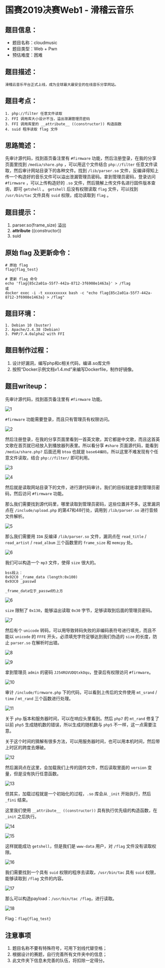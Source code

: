 # 国赛2019决赛Web1 - 滑稽云音乐

## 题目信息：

* 题目名称：cloudmusic
* 题目类型：Web + Pwn
* 预估难度：困难

## 题目描述：

```
滑稽云音乐平台正式上线，成为全球最大最安全的在线音乐分享网站。
```

## 题目考点：

```
1. php://filter 任意文件读取
2. FFI 调用库大小设计不当，溢出泄漏管理员密码
3. FFI 调用库里的 __attribute__ ((constructor)) 构造函数
4. suid 程序读取 flag 文件
```

## 思路简述：

先审计源代码，找到首页备注里有 `#firmware` 功能，然后注册登录，在我的分享页面里找到 `/media/share.php` ，可以用这个文件结合 `php://filter` 任意文件读取，然后审计网站目录下的各种文件。找到 `/lib/parser.so` 文件，反编译得知上传一个构造好的音乐文件可以溢出泄漏管理员密码。拿到管理员密码，登录访问 `#firmware` ，可以上传构造好的 `.so` 文件，然后猜解上传文件名进行固件版本查询，即可 `getshell` 。 `getshell` 后没有权限读取 `flag` 文件，可以找到 `/usr/bin/tac` 文件具有 `suid` 权限，成功读取到 `flag` 。

## 题目提示：

1. parser.so(frame_size) 溢出
2. __attribute__ ((constructor))
3. suid

## 原始 flag 及更新命令：

```
# 原始 flag
flag{flag_test}

# 更新 flag 命令
echo 'flag{85c2a01a-55f7-442a-8712-3f6908e1463a}' > /flag
或
docker exec -i -t xxxxxxxxxx bash -c "echo flag{85c2a01a-55f7-442a-8712-3f6908e1463a} > /flag"
```

## 题目环境：

```
1. Debian 10 (buster)
2. Apache/2.4.38 (Debian)
3. PHP/7.4.0alpha2 with FFI
```

## 题目制作过程：

1. 设计好漏洞，编写php和c相关代码，编译.so库文件
2. 按照“Docker示例文档v1.4.md”来编写Dockerfile，制作好镜像。

## 题目writeup：

先审计源代码，找到首页备注里有 `#firmware` 功能。

![1](./img/1.png)

`#firmware` 功能需要登录，而且只有管理员有权限访问。

![2](./img/2.png)

然后注册登录，在我的分享页面里看到一首英文歌，其它都是中文歌，而且这首英文歌在首页就已经放入到播放器列表里。所以看分享 `#share` 页面源代码，能看到 `/media/share.php?` 后面还用 `btoa` 也就是 `base64编码`，所以这里不难发现有个任意文件读取，结合 `php://filter/` 即可利用。

![3](./img/3.png)

![4](./img/4.png)

然后就是读取网站目录下的文件，进行源代码审计。我们的目标就是拿到管理员密码，然后访问 `#firmware` 功能。

那么我们需要找到源代码里，哪里读取到管理员密码，这些位置并不多。这里漏洞点在 `/include/upload.php` 的第47和48行处，调用到 `/lib/parser.so` 进行音频文件解析。

![5](./img/5.png)

那么我们需要用 `IDA` 反编译 `/lib/parser.so` 文件，漏洞点在 `read_title` / `read_artist` / `read_album` 三个函数里的 `frame_size` 和 `memcpy` 处。

![6](./img/6.png)

我们可以构造一个 `mp3` 文件，使得 `size` 很大的。

```
bss段上：
0x92C0 _frame_data (length:0x100)
0x93C0 _passwd

_frame_data位于_passwd的上方
```

![6](./img/6.png)

`size` 限制了 `0x130`，能够溢出读取 `0x30` 字节，足够读取到后面的管理员密码。

![7](./img/7.png)

然后有个 `unicode` 转码，可以用导致转码失败的非编码表符号进行填充，而且不能以 `unicode` 的 `FFFE` 开头，必须填充字符足够达到我们伪造的 `size` 的长度，防止 `parser.so` 在解析时出错。

![8](./img/8.png)

![9](./img/9.png)

拿到管理员 `admin` 的密码 `JJ54RGVUDQtxkOqu`，登录后有权限访问 `#firmware`。

![10](./img/10.png)

审计 `/include/firmware.php` 下的代码，可以看到上传后的文件使用 `mt_srand` / `time` / `mt_rand` 三个函数进行处理。

![11](./img/11.png)

关于 `php` 版本和服务器时间，可以在响应头里看到。然后 `php7` 的 `mt_rand` 修复了以前 `php5` 生成随机数的错误，所以生成的随机数与 `php5` 不一样，这一点需要注意。

关于这个时间的猜解有很多方法，可以用服务器时间，也可以用本机时间，然后带上时区的跨度去爆破。

![12](./img/12.png)

然后漏洞点在这里，会加载我们上传的固件文件，然后读取里面的 `version` 变量，但是没有执行任意函数。

![13](./img/13.png)

但其实，加载过程就是一个初始化的过程，`.so` 库会从 `_init` 开始执行，然后 `_fini` 结束。

这里我们使用 `__attribute__ ((constructor))` 具有执行优先级的构造函数，在 `_init` 之后执行。

![14](./img/14.png)

![15](./img/15.png)

这样就能成功 `getshell`，但是我们是 `www-data` 用户，对 `/flag` 文件没有读取权限。

![16](./img/16.png)

我们需要找到一个具有 `suid` 权限的程序去读取，`/usr/bin/tac` 具有 `suid` 权限，能够读取到 `/flag` 文件的内容。

![17](./img/17.png)

那么可以构造payload：`/usr/bin/tac /flag`，进行读取。

![18](./img/18.png)

Flag：`flag{flag_test}`

## 注意事项

1. 题目名称不要有特殊符号，可用下划线代替空格；
2. 根据设计的赛题，自行完善所有文件夹中的信息；
3. 此文件夹下信息未完善的队伍，将扣除一定得分。